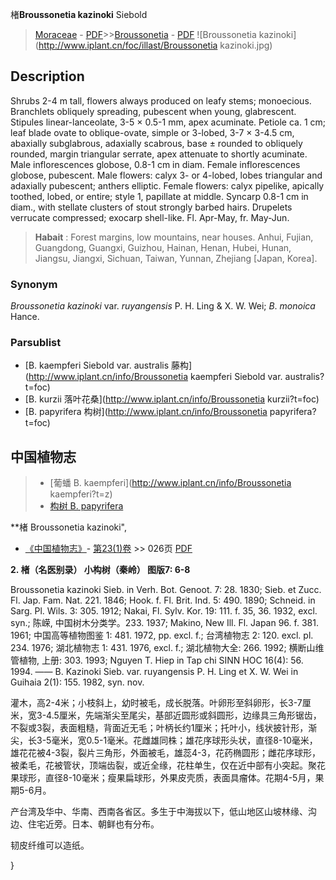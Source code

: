 楮**Broussonetia kazinoki** Siebold

> [Moraceae](http://www.iplant.cn/info/Moraceae?t=foc) - [PDF](http://www.iplant.cn/foc/pdf/Moraceae.pdf)>>[Broussonetia](http://www.iplant.cn/info/Broussonetia?t=foc) - [PDF](http://www.iplant.cn/foc/pdf/Broussonetia.pdf)
![Broussonetia kazinoki](http://www.iplant.cn/foc/illast/Broussonetia kazinoki.jpg)

## Description

Shrubs 2-4 m tall, flowers always produced on leafy stems; monoecious. Branchlets obliquely spreading, pubescent when young, glabrescent. Stipules linear-lanceolate, 3-5 × 0.5-1 mm, apex acuminate. Petiole ca. 1 cm; leaf blade ovate to oblique-ovate, simple or 3-lobed, 3-7 × 3-4.5 cm, abaxially subglabrous, adaxially scabrous, base ± rounded to obliquely rounded, margin triangular serrate, apex attenuate to shortly acuminate. Male inflorescences globose, 0.8-1 cm in diam. Female inflorescences globose, pubescent. Male flowers: calyx 3- or 4-lobed, lobes triangular and adaxially pubescent; anthers elliptic. Female flowers: calyx pipelike, apically toothed, lobed, or entire; style 1, papillate at middle. Syncarp 0.8-1 cm in diam., with stellate clusters of stout strongly barbed hairs. Drupelets verrucate compressed; exocarp shell-like. Fl. Apr-May, fr. May-Jun.


> **Habait** : 
> Forest margins, low mountains, near houses. Anhui, Fujian, Guangdong, Guangxi, Guizhou, Hainan, Henan, Hubei, Hunan, Jiangsu, Jiangxi, Sichuan, Taiwan, Yunnan, Zhejiang [Japan, Korea].

### Synonym
*Broussonetia* *kazinoki* var. *ruyangensis* P. H. Ling & X. W. Wei; *B*. *monoica* Hance.

### Parsublist

* [B.  kaempferi Siebold var. australis  藤构](http://www.iplant.cn/info/Broussonetia kaempferi Siebold var. australis?t=foc)
* [B.  kurzii  落叶花桑](http://www.iplant.cn/info/Broussonetia kurzii?t=foc)
* [B.  papyrifera  构树](http://www.iplant.cn/info/Broussonetia papyrifera?t=foc)

## 中国植物志

> * [葡蟠  B.  kaempferi](http://www.iplant.cn/info/Broussonetia kaempferi?t=z)
> * [构树  B.  papyrifera](Broussonetia-papyrifera-构树.md)


**楮 Broussonetia kazinoki",

* [《中国植物志》](http://www.iplant.cn/frps)- [第23(1)卷](http://www.iplant.cn/frps/vol/23(1)) >> 026页 [PDF](http://www.iplant.cn/frps/pdf/23(1)/026.pdf)


**2. 楮（名医别录）  小构树（秦岭）  图版7: 6-8**

Broussonetia kazinoki Sieb. in Verh. Bot. Genoot. 7: 28. 1830; Sieb. et Zucc. Fl. Jap. Fam. Nat. 221. 1846; Hook. f. Fl. Brit. Ind. 5: 490. 1890; Schneid. in Sarg. Pl. Wils. 3: 305. 1912; Nakai, Fl. Sylv. Kor. 19: 111. f. 35, 36. 1932, excl. syn.; 陈嵘, 中国树木分类学。233. 1937; Makino, New Ill. Fl. Japan 96. f. 381. 1961; 中国高等植物图鉴 1: 481. 1972, pp. excl. f.; 台湾植物志 2: 120. excl. pl. 234. 1976; 湖北植物志 1: 431. 1976, excl. f.; 湖北植物大全: 266. 1992; 横断山维管植物, 上册: 303. 1993; Nguyen T. Hiep in Tap chi SINN HOC 16(4): 56. 1994. —— B. Kazinoki Sieb. var. ruyangensis P. H. Ling et X. W. Wei in Guihaia 2(1): 155. 1982, syn. nov.

灌木，高2-4米；小枝斜上，幼时被毛，成长脱落。叶卵形至斜卵形，长3-7厘米，宽3-4.5厘米，先端渐尖至尾尖，基部近圆形或斜圆形，边缘具三角形锯齿，不裂或3裂，表面粗糙，背面近无毛；叶柄长约1厘米；托叶小，线状披针形，渐尖，长3-5毫米，宽0.5-1毫米。花雌雄同株；雄花序球形头状，直径8-10毫米，雄花花被4-3裂，裂片三角形，外面被毛，雄蕊4-3，花药椭圆形；雌花序球形，被柔毛，花被管状，顶端齿裂，或近全缘，花柱单生，仅在近中部有小突起。聚花果球形，直径8-10毫米；瘦果扁球形，外果皮壳质，表面具瘤体。花期4-5月，果期5-6月。

产台湾及华中、华南、西南各省区。多生于中海拔以下，低山地区山坡林缘、沟边、住宅近旁。日本、朝鲜也有分布。

韧皮纤维可以造纸。

}